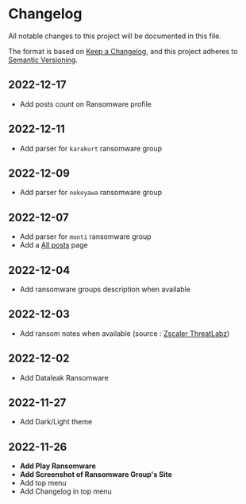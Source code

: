 # Changelog

All notable changes to this project will be documented in this file.

The format is based on [Keep a Changelog](https://keepachangelog.com/en/1.0.0/),
and this project adheres to [Semantic Versioning](https://semver.org/spec/v2.0.0.html).

## 2022-12-17

* Add posts count on Ransomware profile

## 2022-12-11 

* Add parser for `karakurt` ransomware group

## 2022-12-09 

* Add parser for `nokoyawa` ransomware group

## 2022-12-07

* Add parser for `monti` ransomware group 
* Add a [All posts](allposts.md) page

## 2022-12-04

* Add ransomware groups description when available

## 2022-12-03

* Add ransom notes when available (source : [Zscaler ThreatLabz](https://github.com/threatlabz/ransomware_notes))

## 2022-12-02 

* Add Dataleak Ransomware

## 2022-11-27

* Add Dark/Light theme

## 2022-11-26

* **Add Play Ransomware**
* **Add Screenshot of Ransomware Group's Site**
* Add top menu 
* Add Changelog in top menu 
